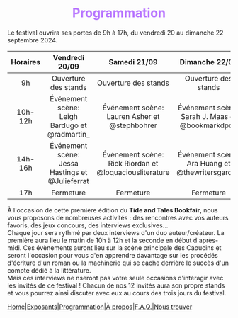# <center><font color='#B978FF'>Programmation</font></center> #

Le festival ouvrira ses portes de 9h à 17h, du vendredi 20 au dimanche 22 septembre 2024.  

|Horaires|Vendredi 20/09|Samedi 21/09|Dimanche 22/09|
|:----:|:----:|:----:|:----:|
|9h| Ouverture des stands| Ouverture des stands| Ouverture des stands|
|10h-12h|Événement scène: Leigh Bardugo et @radmartin_|Événement scène: Lauren Asher et @stephbohrer|Événement scène: Sarah J. Maas et @bookmarkdpod|
|14h-16h|Événement scène: Jessa Hastings et @Julieferrat|Événement scène: Rick Riordan et @loquaciousliterature|Événement scène: Ara Huang et @thewritersgarden|
|17h|Fermeture|Fermeture|Fermeture|

À l'occasion de cette première édition du **Tide and Tales Bookfair**, nous vous proposons de nombreuses activités : des rencontres avec vos auteurs favoris, des jeux concours, des interviews exclusives...  
Chaque jour sera rythmé par deux interviews d'un duo auteur/créateur. La première aura lieu le matin de 10h à 12h et la seconde en début d'après-midi. Ces évènements auront lieu sur la scène principale des Capucins et seront l'occasion pour vous d'en apprendre davantage sur les procédés d'écriture d'un roman ou la machinerie qui se cache derrière le succès d'un compte dédié à la littérature.  
Mais ces interviews ne nseront pas votre seule occasions d'intéragir avec les invités de ce festival ! Chacun de nos 12 invités aura son propre stands et vous pourrez ainsi discuter avec eux au cours des trois jours du festival. 

[Home](index.md)|[Exposants](Exposants.md)|[Programmation](Programmation.md)|[À propos](Aboutus.md)|[F.A.Q.](Questions.md)|[Nous trouver](Whereto.md)
